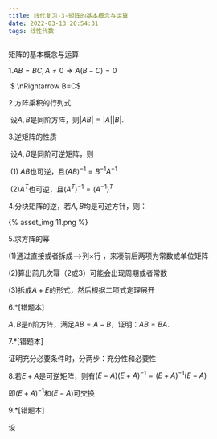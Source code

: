 ```yaml
---
title: 线代复习-3-矩阵的基本概念与运算
date: 2022-03-13 20:54:31
tags: 线性代数
---
```


矩阵的基本概念与运算

<!-- more -->



1.$AB=BC,A\ne0 \Rightarrow A(B-C)=0$

​								$ \nRightarrow B=C$



2.方阵乘积的行列式

​	设$A,B$是同阶方阵，则$|AB|=|A||B|.$



3.逆矩阵的性质

​	设$A,B$是同阶可逆矩阵，则

​	(1) $AB$也可逆，且$(AB)^{-1}=B^{-1}A^{-1}$

​	(2)$A^T$也可逆，且$(A^T)^{-1}=(A^{-1})^T$



4.分块矩阵的逆，若$A,B$均是可逆方针，则：

{% asset_img 11.png    %}

5.求方阵的幂

(1)通过直接或者拆成-->列$\times$行 ，来凑前后两项为常数或单位矩阵

(2)算出前几次幂（2或3）可能会出现周期或者常数

(3)拆成$A+E$的形式，然后根据二项式定理展开



6.*[错题本]

$A,B$是n阶方阵，满足$AB=A-B$，证明：$AB=BA.$



7.*[错题本]

证明充分必要条件时，分两步：充分性和必要性



8.若$E+A$是可逆矩阵，则有$(E-A)(E+A)^{-1}=(E+A)^{-1}(E-A)$

即$(E+A)^{-1}$和$(E-A)$可交换



9.*[错题本]

设
